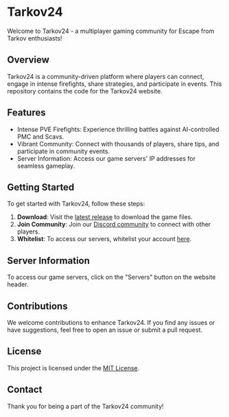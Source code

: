 # Tarkov24

Welcome to Tarkov24 - a multiplayer gaming community for Escape from Tarkov enthusiasts!

## Overview

Tarkov24 is a community-driven platform where players can connect, engage in intense firefights, share strategies, and participate in events. This repository contains the code for the Tarkov24 website.

## Features

- Intense PVE Firefights: Experience thrilling battles against AI-controlled PMC and Scavs.
- Vibrant Community: Connect with thousands of players, share tips, and participate in community events.
- Server Information: Access our game servers' IP addresses for seamless gameplay.

## Getting Started

To get started with Tarkov24, follow these steps:

1. **Download**: Visit the [latest release](https://github.com/robwhitewick/tarkovMultiplayerFiles/releases/tag/latest) to download the game files.
2. **Join Community**: Join our [Discord community](https://discord.gg/8dAtjFe9Su) to connect with other players.
3. **Whitelist**: To access our servers, whitelist your account [here](https://discord.com/channels/1193823641025138800/1195488587395895427/1195490014344249465).

## Server Information

To access our game servers, click on the "Servers" button on the website header.

## Contributions

We welcome contributions to enhance Tarkov24. If you find any issues or have suggestions, feel free to open an issue or submit a pull request.

## License

This project is licensed under the [MIT License](LICENSE).

## Contact

Thank you for being a part of the Tarkov24 community!
